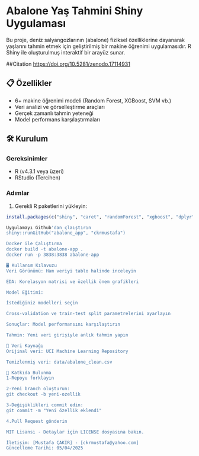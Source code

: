 # Abalone Yaş Tahmini Shiny Uygulaması

Bu proje, deniz salyangozlarının (abalone) fiziksel özelliklerine dayanarak yaşlarını tahmin etmek için geliştirilmiş bir makine öğrenimi uygulamasıdır. R Shiny ile oluşturulmuş interaktif bir arayüz sunar.

##Citation
https://doi.org/10.5281/zenodo.17114931

## 📋 Özellikler
- 6+ makine öğrenimi modeli (Random Forest, XGBoost, SVM vb.)
- Veri analizi ve görselleştirme araçları
- Gerçek zamanlı tahmin yeteneği
- Model performans karşılaştırmaları

## 🛠️ Kurulum

### Gereksinimler
- R (v4.3.1 veya üzeri)
- RStudio (Tercihen)

### Adımlar
1. Gerekli R paketlerini yükleyin:
```r
install.packages(c("shiny", "caret", "randomForest", "xgboost", "dplyr", "ggplot2"))

Uygulamayı Github'dan çlaıştırın
shiny::runGitHub("abalone_app", "ckrmustafa")

Docker ile Çalıştırma
docker build -t abalone-app .
docker run -p 3838:3838 abalone-app

🖥️ Kullanım Kılavuzu
Veri Görünümü: Ham veriyi tablo halinde inceleyin

EDA: Korelasyon matrisi ve özellik önem grafikleri

Model Eğitimi:

İstediğiniz modelleri seçin

Cross-validation ve train-test split parametrelerini ayarlayın

Sonuçlar: Model performansını karşılaştırın

Tahmin: Yeni veri girişiyle anlık tahmin yapın

📂 Veri Kaynağı
Orijinal veri: UCI Machine Learning Repository

Temizlenmiş veri: data/abalone_clean.csv

🤝 Katkıda Bulunma
1-Repoyu forklayın

2-Yeni branch oluşturun:
git checkout -b yeni-ozellik

3-Değişiklikleri commit edin:
git commit -m "Yeni özellik eklendi"

4.Pull Request gönderin

MIT Lisansı - Detaylar için LICENSE dosyasına bakın.

İletişim: [Mustafa ÇAKIR] - [ckrmustafa@yahoo.com]
Güncelleme Tarihi: 05/04/2025






